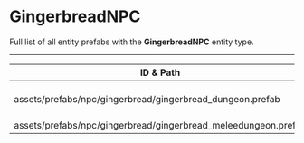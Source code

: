 # GingerbreadNPC
Full list of all <Badge type="warning" text="2"/> entity prefabs with the **GingerbreadNPC** entity type.

---
| ID & Path |
| --- |
| <a href="#2992757580"><Badge id="2992757580" type="tip" text="#"/></a> <Badge type="tip" text="2992757580"/> <Badge type="info" text="PlayerMetabolism"/> <Badge type="info" text="PlayerInventory"/> <Badge type="info" text="PlayerEyes"/> <Badge type="info" text="PlayerInput"/> <Badge type="info" text="ItemCrafter"/> <Badge type="info" text="PlayerBlueprints"/> <Badge type="info" text="SoundVoiceLimiter"/> <Badge type="info" text="SteamInventory"/> <Badge type="info" text="RealmedRemove"/> <Badge type="info" text="Spawnable"/> <Badge type="info" text="EntityFlag_Toggle"/> <Badge type="info" text="Spawnable"/> <Badge type="info" text="PrefabInformation"/> <Badge type="info" text="ScientistBrain"/> <Badge type="info" text="NPCPlayerNavigator"/> <br> assets/prefabs/npc/gingerbread/gingerbread_dungeon.prefab |
| <a href="#1172642608"><Badge id="1172642608" type="tip" text="#"/></a> <Badge type="tip" text="1172642608"/> <Badge type="info" text="PlayerMetabolism"/> <Badge type="info" text="PlayerInventory"/> <Badge type="info" text="PlayerEyes"/> <Badge type="info" text="PlayerInput"/> <Badge type="info" text="ItemCrafter"/> <Badge type="info" text="PlayerBlueprints"/> <Badge type="info" text="SoundVoiceLimiter"/> <Badge type="info" text="SteamInventory"/> <Badge type="info" text="RealmedRemove"/> <Badge type="info" text="Spawnable"/> <Badge type="info" text="EntityFlag_Toggle"/> <Badge type="info" text="Spawnable"/> <Badge type="info" text="PrefabInformation"/> <Badge type="info" text="ScientistBrain"/> <Badge type="info" text="NPCPlayerNavigator"/> <br> assets/prefabs/npc/gingerbread/gingerbread_meleedungeon.prefab |
